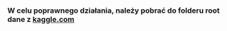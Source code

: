 ### W celu poprawnego działania, należy pobrać do folderu root dane z [kaggle.com](https://www.kaggle.com/competitions/facial-keypoints-detection/data)